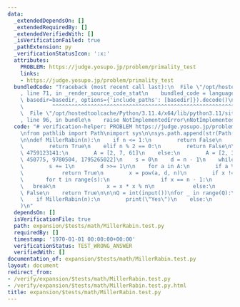 ```yaml
---
data:
  _extendedDependsOn: []
  _extendedRequiredBy: []
  _extendedVerifiedWith: []
  _isVerificationFailed: true
  _pathExtension: py
  _verificationStatusIcon: ':x:'
  attributes:
    PROBLEM: https://judge.yosupo.jp/problem/primality_test
    links:
    - https://judge.yosupo.jp/problem/primality_test
  bundledCode: "Traceback (most recent call last):\n  File \"/opt/hostedtoolcache/Python/3.11.4/x64/lib/python3.11/site-packages/onlinejudge_verify/documentation/build.py\"\
    , line 71, in _render_source_code_stat\n    bundled_code = language.bundle(stat.path,\
    \ basedir=basedir, options={'include_paths': [basedir]}).decode()\n          \
    \         ^^^^^^^^^^^^^^^^^^^^^^^^^^^^^^^^^^^^^^^^^^^^^^^^^^^^^^^^^^^^^^^^^^^^^^^^^^^^^^^^^\n\
    \  File \"/opt/hostedtoolcache/Python/3.11.4/x64/lib/python3.11/site-packages/onlinejudge_verify/languages/python.py\"\
    , line 96, in bundle\n    raise NotImplementedError\nNotImplementedError\n"
  code: "# verification-helper: PROBLEM https://judge.yosupo.jp/problem/primality_test\n\
    \nfrom pathlib import Path\nimport sys\n\nsys.path.append(str(Path(__file__).resolve().parent.parent.parent.parent))\n\
    \n\ndef MillerRabin(n):\n    if n <= 1:\n        return False\n    elif n == 2:\n\
    \        return True\n    elif n % 2 == 0:\n        return False\n\n    if n <\
    \ 4759123141:\n        A = [2, 7, 61]\n    else:\n        A = [2, 325, 9375, 28178,\
    \ 450775, 9780504, 1795265022]\n    s = 0\n    d = n - 1\n    while d % 2 == 0:\n\
    \        s += 1\n        d >>= 1\n\n    for a in A:\n        if a % n == 0:\n\
    \            return True\n        x = pow(a, d, n)\n        if x != 1:\n     \
    \       for t in range(s):\n                if x == n - 1:\n                 \
    \   break\n                x = x * x % n\n            else:\n                return\
    \ False\n    return True\n\n\nQ = int(input())\nfor _ in range(Q):\n    n = int(input())\n\
    \    if MillerRabin(n):\n        print(\"Yes\")\n    else:\n        print(\"No\"\
    )\n"
  dependsOn: []
  isVerificationFile: true
  path: expansion/$tests/math/MillerRabin.test.py
  requiredBy: []
  timestamp: '1970-01-01 00:00:00+00:00'
  verificationStatus: TEST_WRONG_ANSWER
  verifiedWith: []
documentation_of: expansion/$tests/math/MillerRabin.test.py
layout: document
redirect_from:
- /verify/expansion/$tests/math/MillerRabin.test.py
- /verify/expansion/$tests/math/MillerRabin.test.py.html
title: expansion/$tests/math/MillerRabin.test.py
---
```

